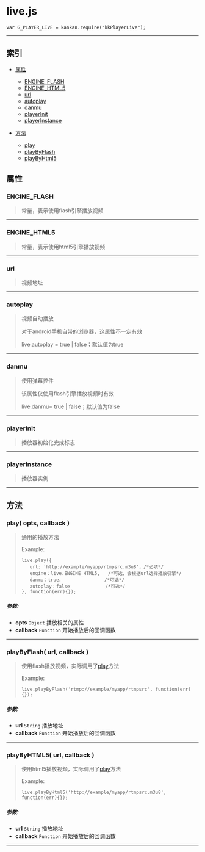 # live.js

    var G_PLAYER_LIVE = kankan.require("kkPlayerLive");

---

## 索引

- [属性](#属性)
  - [ENGINE_FLASH](#engine_flash)
  - [ENGINE_HTML5](#engine_html5)
  - [url](#url)
  - [autoplay](#autoplay)
  - [danmu](#danmu)
  - [playerInit](#playerinit)
  - [playerInstance](#playerinstance)

- [方法](#方法)
  - [play](#play-opts-callback-)
  - [playByFlash](#playbyflash-url-callback-)
  - [playByHtml5](#playbyhtml5-url-callback-)


## 属性

### ENGINE_FLASH
> 常量，表示使用flash引擎播放视频

---

### ENGINE_HTML5
> 常量，表示使用html5引擎播放视频

---

### url
> 视频地址

---

### autoplay
> 视频自动播放
>
> 对于android手机自带的浏览器，这属性不一定有效
>
> live.autoplay = true | false；默认值为true

---

### danmu
> 使用弹幕控件
>
> 该属性仅使用flash引擎播放视频时有效
>
> live.danmu= true | false；默认值为false

---

### playerInit
> 播放器初始化完成标志

---

### playerInstance
> 播放器实例

---

## 方法

### play( opts, callback )
> 通用的播放方法
> 
> Example: 
> ```
> live.play({
>    url: 'http://example/myapp/rtmpsrc.m3u8'，/*必填*/
>    engine：live.ENGINE_HTML5,   /*可选，会根据url选择播放引擎*/
>    danmu：true，               /*可选*/
>    autoplay：false             /*可选*/
> }, function(err){});
> ```
> 

##### 参数: 
* __opts__ `Object` 播放相关的属性
* __callback__ `Function` 开始播放后的回调函数

---

### playByFlash( url, callback )
> 使用flash播放视频，实际调用了[play](#play-opts-callback-)方法
> 
> Example: 
> ```
> live.playByFlash('rtmp://example/myapp/rtmpsrc', function(err){});
> ```
> 

##### 参数: 
* __url__ `String` 播放地址
* __callback__ `Function` 开始播放后的回调函数

---

### playByHTML5( url, callback )
> 使用html5播放视频，实际调用了[play](#play-opts-callback-)方法
> 
> Example: 
> ```
> live.playByHtml5('http://example/myapp/rtmpsrc.m3u8', function(err){});
> ```
> 

##### 参数: 
* __url__ `String` 播放地址
* __callback__ `Function` 开始播放后的回调函数

---